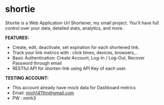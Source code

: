 # shortie
Shortie is a Web Application Url Shortener, my small project. You'll have full control over your data, detailed stats, analytics, and more.

**FEATURES:**
- Create, edit, deactivate, set expiration for each shortened link.
- Track your link metrics with : click times, devices, browsers,..
- Basic Authentication: Create Account, Log-In / Log-Out, Recover Password through email
- RESTful API for shorten-link using API Key of each user.

**TESTING ACCOUNT:**
- This account already have mock data for Dashboard metrics
- Email: minh1411hn@gmail.com
- PW : minh3
